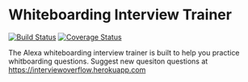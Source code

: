 # Whiteboarding Interview Trainer
[![Build Status](https://travis-ci.org/alexa-skillz/technical-interview.svg?branch=staging)](https://travis-ci.org/alexa-skillz/technical-interview)
[![Coverage Status](https://coveralls.io/repos/github/alexa-skillz/technical-interview/badge.svg?branch=testing-intents)](https://coveralls.io/github/alexa-skillz/technical-interview?branch=testing-intents)

The Alexa whiteboarding interview trainer is built to help you practice whitboarding questions. Suggest new quesiton questions at https://interviewoverflow.herokuapp.com
